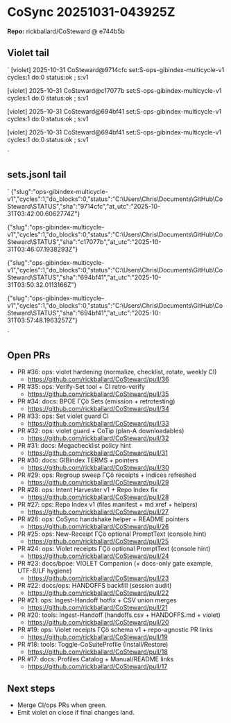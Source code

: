 # CoSync 20251031-043925Z

**Repo:** rickballard/CoSteward @ e744b5b

## Violet tail
`
[violet] 2025-10-31 CoSteward@9714cfc set:S-ops-gibindex-multicycle-v1 cycles:1 do:0 status:ok ; s:v1

[violet] 2025-10-31 CoSteward@c17077b set:S-ops-gibindex-multicycle-v1 cycles:1 do:0 status:ok ; s:v1

[violet] 2025-10-31 CoSteward@694bf41 set:S-ops-gibindex-multicycle-v1 cycles:1 do:0 status:ok ; s:v1

[violet] 2025-10-31 CoSteward@694bf41 set:S-ops-gibindex-multicycle-v1 cycles:1 do:0 status:ok ; s:v1

`

## sets.jsonl tail
`
{"slug":"ops-gibindex-multicycle-v1","cycles":1,"do_blocks":0,"status":"C:\\Users\\Chris\\Documents\\GitHub\\CoSteward\\STATUS","sha":"9714cfc","at_utc":"2025-10-31T03:42:00.6062774Z"}

{"slug":"ops-gibindex-multicycle-v1","cycles":1,"do_blocks":0,"status":"C:\\Users\\Chris\\Documents\\GitHub\\CoSteward\\STATUS","sha":"c17077b","at_utc":"2025-10-31T03:46:07.1938293Z"}

{"slug":"ops-gibindex-multicycle-v1","cycles":1,"do_blocks":0,"status":"C:\\Users\\Chris\\Documents\\GitHub\\CoSteward\\STATUS","sha":"694bf41","at_utc":"2025-10-31T03:50:32.0113166Z"}

{"slug":"ops-gibindex-multicycle-v1","cycles":1,"do_blocks":0,"status":"C:\\Users\\Chris\\Documents\\GitHub\\CoSteward\\STATUS","sha":"694bf41","at_utc":"2025-10-31T03:57:48.1963257Z"}

`

## Open PRs
- PR #36: ops: violet hardening (normalize, checklist, rotate, weekly CI)  
  - https://github.com/rickballard/CoSteward/pull/36
- PR #35: ops: Verify-Set tool + CI retro-verify  
  - https://github.com/rickballard/CoSteward/pull/35
- PR #34: docs: BPOE ΓÇö Sets (emission + retrotesting)  
  - https://github.com/rickballard/CoSteward/pull/34
- PR #33: ops: Set violet guard CI  
  - https://github.com/rickballard/CoSteward/pull/33
- PR #32: ops: violet guard + CoTip (plan-A downloadables)  
  - https://github.com/rickballard/CoSteward/pull/32
- PR #31: docs: Megachecklist policy hint  
  - https://github.com/rickballard/CoSteward/pull/31
- PR #30: docs: GIBindex TERMS + pointers  
  - https://github.com/rickballard/CoSteward/pull/30
- PR #29: ops: Regroup sweep ΓÇö receipts + indices refreshed  
  - https://github.com/rickballard/CoSteward/pull/29
- PR #28: ops: Intent Harvester v1 + Repo Index fix  
  - https://github.com/rickballard/CoSteward/pull/28
- PR #27: ops: Repo Index v1 (files manifest + md xref + helpers)  
  - https://github.com/rickballard/CoSteward/pull/27
- PR #26: ops: CoSync handshake helper + README pointers  
  - https://github.com/rickballard/CoSteward/pull/26
- PR #25: ops: New-Receipt ΓÇö optional PromptText (console hint)  
  - https://github.com/rickballard/CoSteward/pull/25
- PR #24: ops: Violet receipts ΓÇö optional PromptText (console hint)  
  - https://github.com/rickballard/CoSteward/pull/24
- PR #23: docs/bpoe: VIOLET Companion (+ docs-only gate example, UTF-8/LF hygiene)  
  - https://github.com/rickballard/CoSteward/pull/23
- PR #22: docs/ops: HANDOFFS backfill (session audit)  
  - https://github.com/rickballard/CoSteward/pull/22
- PR #21: ops: Ingest-Handoff hotfix + CSV union merges  
  - https://github.com/rickballard/CoSteward/pull/21
- PR #20: tools: Ingest-Handoff (handoffs.csv + HANDOFFS.md + violet)  
  - https://github.com/rickballard/CoSteward/pull/20
- PR #19: ops: Violet receipts ΓÇö schema v1 + repo-agnostic PR links  
  - https://github.com/rickballard/CoSteward/pull/19
- PR #18: tools: Toggle-CoSuiteProfile (Install/Restore)  
  - https://github.com/rickballard/CoSteward/pull/18
- PR #17: docs: Profiles Catalog + Manual/README links  
  - https://github.com/rickballard/CoSteward/pull/17

## Next steps
- Merge CI/ops PRs when green.
- Emit violet on close if final changes land.

